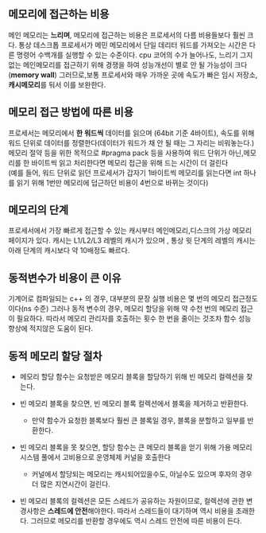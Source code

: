 ## 메모리에 접근하는 비용
메인 메모리는 **느리며**, 메모리에 접근하는 비용은 프로세서의 다름 비용들보다 훨씬 크다.
통상 데스크톱 프로세서가 메민 메모리에서 단일 데리터 워드를 가져오는 시간은 다른 명령어 수백개를 실행할 수 있는 수준이다.
cpu 코어의 수가 늘어나도, 느리기 그지없는  메인메모리를 접근하기 위해 경쟁을 하여 성능개선이 별로 안 될 가능성이 크다(**memory wall**)
그러므로,보통 프로세서와 매우 가까운 곳에 속도가 빠은 임시 저장소, **캐시메모리**를 둬서 이를 보완한다.

## 메모리 접근 방법에 따른 비용
프로세서는 메모리에서 **한 워드씩** 데이터를 읽으며 (64bit 기준 4바이트),
속도를 위해 워드 단위로 데이터를 정렬한다(데이터가 워드가 채 안 될 때는 그 자리는 비워놓는다.)
메모리 절약 등을 위한 목적으로 #pragma pack 등을 사용하여 워드 단위가 아닌,메모리를 한 바이트씩 읽고 처리한다면 
메모리 접근을 위해 드는 시간이 더 걸린다  
(예를 들어, 워드 단위로 읽던 프로세서가 갑자기 1바이트씩 메모리를 읽는다면 int 하나를 읽기 위해 1번만 메모리에 덥근하던 비용이 4번으로 바뀌는 것이다)

## 메모리의 단계
프로세서에서 가장 빠르게 접근할 수 있는 캐시부터 메인메모리,디스크의 가상 메모리 페이지가 있다.
캐시는 L1/L2/L3 레벨의 캐시가 있으며 , 통상 윗 단계의 레벨의 캐시는 아래 단계의 캐시보다 약 10배정도 빠르다.


## 동적변수가 비용이 큰 이유
기계어로 컴파일되는 c++ 의 경우, 대부분의 문장 실행 비용은 몇 번의 메모리 접근정도이다(ns 수준)
그러나 동적 변수의 경우, 메모리 할당을 위해 약 수천 번의 메모리 접근이 필요하다.
따라서 메모리 관리자를 호출하는 횟수 한 번을 줄이는 것조차 함수 성능 향상에 적지않은 도움이 된다.

## 동적 메모리 할당 절차
- 메모리 할당 함수는 요청받은 메모리 블록을 할당하기 위해 빈 메모리 컬렉션을 찾는다.
- 빈 메모리 블록을 찾으면, 빈 메모리 블록 컬렉션에서 블록을 제거하고 반환한다.
  - 만약 함수가 요청한 블록보다 훨씬 큰 블록일 경우, 블록을 분할하고 일부를 반환한다.
- 빈 메모리 블록을 못 찾으면, 할당 함수는 큰 메모리 블록을 얻기 위해 가용 메모리 시스템 풀에서 고비용으로 운영체제 커널을 호출한다
  - 커널에서 할당되는 메모리는 캐시되어있을수도, 아닐수도 있으며 후자의 경우 더 많은 지연시간이 걸린다.

- 빈 메모리 블록의 컬렉션은 모든 스레드가 공유하는 자원이므로, 컬렉션에 관한 변경사항은 **스레드에 안전**해야한다. 따라서 스레드들이 대기하며 역시 비용을 초래한다.
  그러므로 메모리를 반환할 경우에도 역시 스레드 안전에 따른 비용이 든다.
